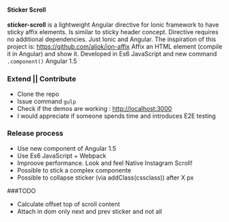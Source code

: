 #### Sticker Scroll
**sticker-scroll** is a lightweight Angular directive for Ionic framework to have sticky affix elements.
Is similar to sticky header concept.
Directive requires no additional dependencies. Just Ionic and Angular.
The inspiration of this project is: https://github.com/aliok/ion-affix
Affix an HTML element (compile it in Angular) and show it.
Developed in Es6 JavaScript and new command `.component()` Angular 1.5

### Extend || Contribute
* Clone the repo
* Issue command `gulp`
* Check if the demos are working : <http://localhost:3000>
* I would appreciate if someone spends time and introduces E2E testing


### Release process
* Use new component of Angular 1.5
* Use Es6 JavaScript + Webpack
* Improove performance. Look and feel Native Instagram Scroll!
* Possible to stick a complex componente
* Possible to collapse sticker (via addClass(cssclass)) after X px


###TODO
* Calculate offset top of scroll content
* Attach in dom only next and prev sticker and not all